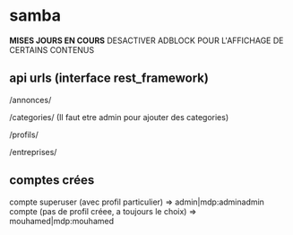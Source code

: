 # samba
**MISES JOURS EN COURS**
DESACTIVER ADBLOCK POUR L'AFFICHAGE DE CERTAINS CONTENUS

## api urls (interface rest_framework)
/annonces/

/categories/ (Il faut etre admin pour ajouter des categories)


/profils/


/entreprises/

## comptes crées
compte superuser (avec profil particulier) => admin|mdp:adminadmin
compte (pas de profil créee, a toujours le choix) => mouhamed|mdp:mouhamed
